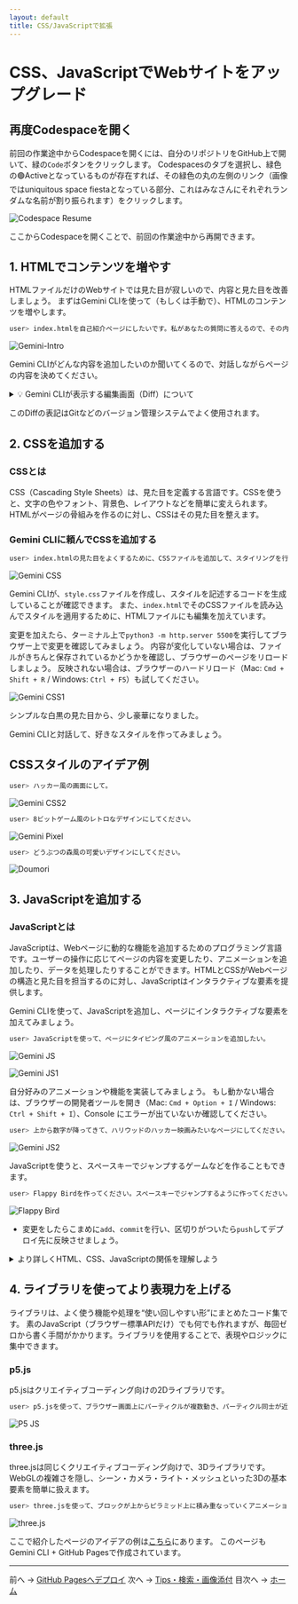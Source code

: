 ```yaml
---
layout: default
title: CSS/JavaScriptで拡張
---
```


# CSS、JavaScriptでWebサイトをアップグレード

## 再度Codespaceを開く

前回の作業途中からCodespaceを開くには、自分のリポジトリをGitHub上で開いて、緑の`Code`ボタンをクリックします。
Codespacesのタブを選択し、緑色の🟢Activeとなっているものが存在すれば、その緑色の丸の左側のリンク（画像ではuniquitous space fiestaとなっている部分、これはみなさんにそれぞれランダムな名前が割り振られます）をクリックします。

![Codespace Resume](./images/codespace-resume1.png)

ここからCodespaceを開くことで、前回の作業途中から再開できます。

## 1. HTMLでコンテンツを増やす

HTMLファイルだけのWebサイトでは見た目が寂しいので、内容と見た目を改善しましょう。
まずはGemini CLIを使って（もしくは手動で）、HTMLのコンテンツを増やします。

```bash
user> index.htmlを自己紹介ページにしたいです。私があなたの質問に答えるので、その内容を基にページのコンテンツを作って。
```

![Gemini-Intro](./images/gemini-intro.png)

Gemini CLIがどんな内容を追加したいのか聞いてくるので、対話しながらページの内容を決めてください。

<details markdown="1"><summary>💡 Gemini CLIが表示する編集画面（Diff）について</summary>

Gemini CLIがファイルの内容を変更するとき、緑や赤のハイライトで表示される差分（Diff）がユーザーに提示されます。
**Diff（差分）表示**とは、ファイルの変更内容を視覚的に表示する方法です。

### 🔍 Diffの見方

- **緑色の行（+で始まる）**：新しく追加された内容
- **赤色の行（-で始まる）**：削除された内容
- **白色の行**：変更されていない内容

![Gemini-Diff](./images/gemini-diff.png)
</details>

このDiffの表記はGitなどのバージョン管理システムでよく使用されます。

## 2. CSSを追加する

### CSSとは
CSS（Cascading Style Sheets）は、見た目を定義する言語です。CSSを使うと、文字の色やフォント、背景色、レイアウトなどを簡単に変えられます。HTMLがページの骨組みを作るのに対し、CSSはその見た目を整えます。

### Gemini CLIに頼んでCSSを追加する

```bash
user> index.htmlの見た目をよくするために、CSSファイルを追加して、スタイリングを行ってください。
```

![Gemini CSS](./images/gemini-css.png)

Gemini CLIが、`style.css`ファイルを作成し、スタイルを記述するコードを生成していることが確認できます。
また、`index.html`でそのCSSファイルを読み込んでスタイルを適用するために、HTMLファイルにも編集を加えています。

変更を加えたら、ターミナル上で`python3 -m http.server 5500`を実行してブラウザー上で変更を確認してみましょう。
内容が変化していない場合は、ファイルがきちんと保存されているかどうかを確認し、ブラウザーのページをリロードしましょう。
反映されない場合は、ブラウザーのハードリロード（Mac: `Cmd + Shift + R` / Windows: `Ctrl + F5`）も試してください。

![Gemini CSS1](./images/gemini-css-1.png)

シンプルな白黒の見た目から、少し豪華になりました。

Gemini CLIと対話して、好きなスタイルを作ってみましょう。

## CSSスタイルのアイデア例

```bash
user> ハッカー風の画面にして。
```

![Gemini CSS2](./images/gemini-css2.png)

```bash
user> 8ビットゲーム風のレトロなデザインにしてください。
```

![Gemini Pixel](./images/pixel.gif)

```bash
user> どうぶつの森風の可愛いデザインにしてください。
```

![Doumori](./images/doumori.png)

## 3. JavaScriptを追加する

### JavaScriptとは
JavaScriptは、Webページに動的な機能を追加するためのプログラミング言語です。ユーザーの操作に応じてページの内容を変更したり、アニメーションを追加したり、データを処理したりすることができます。HTMLとCSSがWebページの構造と見た目を担当するのに対し、JavaScriptはインタラクティブな要素を提供します。

Gemini CLIを使って、JavaScriptを追加し、ページにインタラクティブな要素を加えてみましょう。

```bash
user> JavaScriptを使って、ページにタイピング風のアニメーションを追加したい。
```

![Gemini JS](./images/gemini-js.png)


![Gemini JS1](./images/gemini-js1.gif)

自分好みのアニメーションや機能を実装してみましょう。
もし動かない場合は、ブラウザーの開発者ツールを開き（Mac: `Cmd + Option + I` / Windows: `Ctrl + Shift + I`）、Console にエラーが出ていないか確認してください。

```bash
user> 上から数字が降ってきて、ハリウッドのハッカー映画みたいなページにしてください。
```

![Gemini JS2](./images/gemini-js2.gif)

JavaScriptを使うと、スペースキーでジャンプするゲームなどを作ることもできます。

```bash
user> Flappy Birdを作ってください。スペースキーでジャンプするように作ってください。
```

![Flappy Bird](./images/flappy-bird.gif)

- 変更をしたらこまめに`add`、`commit`を行い、区切りがついたら`push`してデプロイ先に反映させましょう。

<details markdown="1">
<summary>より詳しくHTML、CSS、JavaScriptの関係を理解しよう</summary>

## HTML、CSS、JavaScriptの関係を理解しよう

Webページは**HTML、CSS、JavaScript**の3つの技術が協力して動いています。それぞれの役割と、どのように連携しているかを見ていきましょう。

### Webページの3層構造

Webページは、建物のように3つの層で構成されています：

1. **HTML（構造層）** - 建物の骨組み
2. **CSS（表現層）** - 内装や外装のデザイン  
3. **JavaScript（振る舞い層）** - 電気設備やエレベーターなどの動く仕組み

### 📝 HTML：ページの骨組み

HTMLは、Webページの**構造と内容**を定義します。

```html
<!DOCTYPE html>
<html>
<head>
    <title>私のページ</title>
</head>
<body>
    <h1>こんにちは</h1>
    <p>これは段落です</p>
    <button>クリックして</button>
</body>
</html>
```

**役割：**
- テキスト、画像、ボタンなどのコンテンツを配置
- ページの階層構造を定義
- 他のファイル（CSS、JavaScript）への参照を含む

### CSS：見た目のデザイン

CSSは、HTMLで作った構造に**スタイル（見た目）**を適用します。

```css
h1 {
    color: blue;
    font-size: 32px;
}

button {
    background-color: green;
    padding: 10px;
}
```

**役割：**
- 色、フォント、サイズを設定
- レイアウトや配置を調整
- アニメーション効果を追加

### JavaScript：動きと対話

JavaScriptは、ページに**動的な機能**を追加します。

```javascript
document.querySelector('button').addEventListener('click', function() {
    alert('ボタンがクリックされました！');
});
```

**役割：**
- ユーザーの操作に反応
- ページの内容を動的に変更
- データの処理と計算

### どのように連携するか

#### 1. HTMLがCSSとJavaScriptを読み込む

```html
<!DOCTYPE html>
<html>
<head>
    <!-- CSSファイルを読み込む -->
    <link rel="stylesheet" href="style.css">
</head>
<body>
    <h1>私のページ</h1>
    
    <!-- JavaScriptファイルを読み込む -->
    <script src="script.js"></script>
</body>
</html>
```

#### 2. 読み込みの流れ

```
1. ブラウザーがHTMLファイルを読み込む
   ↓
2. <link>タグを見つけたらCSSファイルを読み込む
   ↓
3. CSSのスタイルをHTMLの要素に適用
   ↓
4. <script>タグを見つけたらJavaScriptファイルを読み込む
   ↓
5. JavaScriptが実行され、ページが動的になる
```

### 実例：ボタンをクリックして色を変える

この例では、3つの技術がどのように協力するかを示します：

**index.html**
```html
<!DOCTYPE html>
<html>
<head>
    <link rel="stylesheet" href="style.css">
</head>
<body>
    <div id="box">クリックで色が変わるボックス</div>
    <button id="colorBtn">色を変える</button>
    
    <script src="script.js"></script>
</body>
</html>
```

**style.css**
```css
#box {
    width: 200px;
    height: 100px;
    background-color: lightblue;
    padding: 20px;
    text-align: center;
}

#colorBtn {
    margin-top: 10px;
    padding: 10px 20px;
    cursor: pointer;
}
```

**script.js**
```javascript
document.getElementById('colorBtn').addEventListener('click', function() {
    const box = document.getElementById('box');
    box.style.backgroundColor = 'lightgreen';
});
```

### それぞれの特徴まとめ

| 技術 | 役割 | ファイル拡張子 | 書く場所 |
|------|------|--------------|----------|
| HTML | 構造・内容 | .html | `<body>`内 |
| CSS | デザイン・見た目 | .css | `<style>`タグ内 または 外部ファイル |
| JavaScript | 動作・機能 | .js | `<script>`タグ内 または 外部ファイル |

### 覚えておくべきポイント

1. **HTMLが基本** - 必ずHTMLから始まり、CSSとJavaScriptはHTMLから読み込まれる
2. **CSSは見た目だけ** - HTMLの構造を変えずに、見た目だけを変更
3. **JavaScriptは万能** - HTMLの構造もCSSのスタイルも、JavaScriptから変更可能
4. **読み込み順序が重要** - 特にJavaScriptは、操作したいHTML要素の後に読み込む

この3つの技術を組み合わせることで、静的なドキュメントから、美しくインタラクティブなWebアプリケーションまで、あらゆるWebページを作ることができます。

</details>

## 4. ライブラリを使ってより表現力を上げる

ライブラリは、よく使う機能や処理を“使い回しやすい形”にまとめたコード集です。
素のJavaScript（ブラウザー標準APIだけ）でも何でも作れますが、毎回ゼロから書く手間がかかります。ライブラリを使用することで、表現やロジックに集中できます。

### p5.js

p5.jsはクリエイティブコーディング向けの2Dライブラリです。

```bash
user> p5.jsを使って、ブラウザー画面上にパーティクルが複数動き、パーティクル同士が近いときに線でつながるアニメーションのページを作成して。
```

![P5 JS](./images/p5js.gif)


### three.js

three.jsは同じくクリエイティブコーディング向けで、3Dライブラリです。WebGLの複雑さを隠し、シーン・カメラ・ライト・メッシュといった3Dの基本要素を簡単に扱えます。


```bash
user> three.jsを使って、ブロックが上からピラミッド上に積み重なっていくアニメーションを作成して。ブロックはカラフルにお願いします。
```

![three.js](./images/3d.gif)

ここで紹介したページのアイデアの例は[こちら](https://jonahegashira.github.io/my-site/)にあります。
このページもGemini CLI + GitHub Pagesで作成されています。

---

前へ → [GitHub Pagesへデプロイ](./04-deploy-github-pages.md)
次へ → [Tips・検索・画像添付](./06-tips-and-tricks.md)
目次へ → [ホーム](./index.md)
